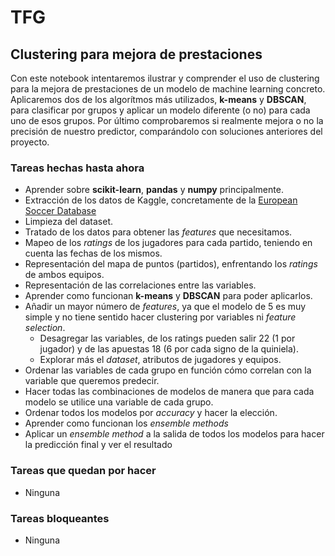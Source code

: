 # TFG

## Clustering para mejora de prestaciones

Con este notebook intentaremos ilustrar y comprender el uso de clustering para la mejora de prestaciones de un modelo de machine learning concreto. Aplicaremos dos de los algorítmos más utilizados, **k-means** y **DBSCAN**, para clasificar por grupos y aplicar un modelo diferente (o no) para cada uno de esos grupos. Por último comprobaremos si realmente mejora o no la precisión de nuestro predictor, comparándolo con soluciones anteriores del proyecto.

### Tareas hechas hasta ahora

- Aprender sobre **scikit-learn**, **pandas** y **numpy** principalmente.
- Extracción de los datos de Kaggle, concretamente de la [European Soccer Database](https://www.kaggle.com/hugomathien/soccer)
- Limpieza del dataset.
- Tratado de los datos para obtener las *features* que necesitamos.
- Mapeo de los *ratings* de los jugadores para cada partido, teniendo en cuenta las fechas de los mismos.
- Representación del mapa de puntos (partidos), enfrentando los *ratings* de ambos equipos.
- Representación de las correlaciones entre las variables.
- Aprender como funcionan **k-means** y **DBSCAN** para poder aplicarlos.
- Añadir un mayor número de *features*, ya que el modelo de 5 es muy simple y no tiene sentido hacer clustering por variables ni *feature selection*.
  - Desagregar las variables, de los ratings pueden salir 22 (1 por jugador) y de las apuestas 18 (6 por cada signo de la quiniela).
  - Explorar más el *dataset*, atributos de jugadores y equipos.
- Ordenar las variables de cada grupo en función cómo correlan con la variable que queremos predecir.
- Hacer todas las combinaciones de modelos de manera que para cada modelo se utilice una variable de cada grupo.
- Ordenar todos los modelos por *accuracy* y hacer la elección.
- Aprender como funcionan los *ensemble methods*
- Aplicar un *ensemble method* a la salida de todos los modelos para hacer la predicción final y ver el resultado

### Tareas que quedan por hacer

- Ninguna

### Tareas bloqueantes

- Ninguna
